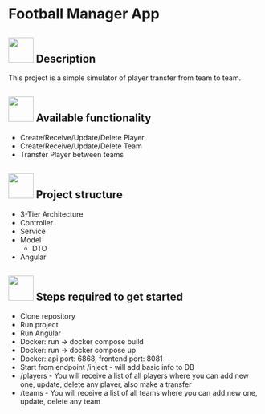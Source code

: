 # Football Manager App

## <img alt="" src="https://img.icons8.com/external-photo3ideastudio-lineal-color-photo3ideastudio/452/external-description-museum-photo3ideastudio-lineal-color-photo3ideastudio.png" width="50" style="margin-bottom:-18px"> Description
This project is a simple simulator of player transfer from team to team.

## <img alt="" src="https://img.icons8.com/external-flaticons-flat-flat-icons/452/external-functionality-no-code-flaticons-flat-flat-icons.png" width="50" style="margin-bottom:-15px"> Available functionality
- Create/Receive/Update/Delete Player
- Create/Receive/Update/Delete Team
- Transfer Player between teams

## <img alt="" src="https://img.icons8.com/office/452/parallel-tasks.png" width="50" style="margin-bottom:-15px"> Project structure
- 3-Tier Architecture
- Controller
- Service
- Model
  - DTO
- Angular 

<img alt="" src="https://image.shutterstock.com/image-vector/get-started-icon-internet-button-600w-265614941.jpg" width="50" style="margin-bottom:-17px"> Steps required to get started
- 
- Clone repository
- Run project
- Run Angular
- Docker: run -> docker compose build
- Docker: run -> docker compose up
- Docker: api port: 6868, frontend port: 8081
- Start from endpoint /inject - will add basic info to DB
- /players - You will receive a list of all players where you can add new one, update, delete any player, also make a transfer
- /teams - You will receive a list of all teams where you can add new one, update, delete any team